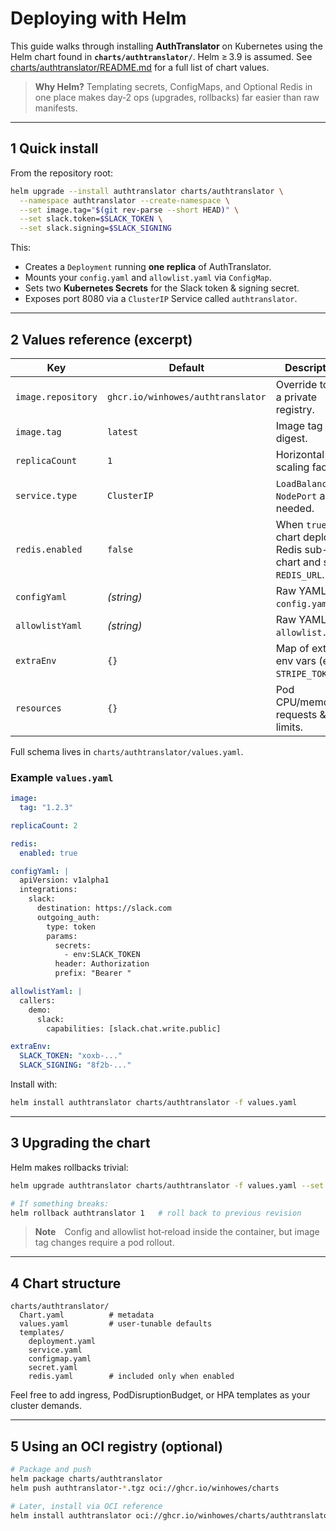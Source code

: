 # Deploying with Helm

This guide walks through installing **AuthTranslator** on Kubernetes using the Helm chart found in **`charts/authtranslator/`**. Helm ≥ 3.9 is assumed. See [charts/authtranslator/README.md](../charts/authtranslator/README.md) for a full list of chart values.

> **Why Helm?**  Templating secrets, ConfigMaps, and Optional Redis in one place makes day‑2 ops (upgrades, rollbacks) far easier than raw manifests.

---

## 1  Quick install

From the repository root:

```bash
helm upgrade --install authtranslator charts/authtranslator \
  --namespace authtranslator --create-namespace \
  --set image.tag="$(git rev-parse --short HEAD)" \
  --set slack.token=$SLACK_TOKEN \
  --set slack.signing=$SLACK_SIGNING
```

This:

* Creates a `Deployment` running **one replica** of AuthTranslator.
* Mounts your `config.yaml` and `allowlist.yaml` via `ConfigMap`.
* Sets two **Kubernetes Secrets** for the Slack token & signing secret.
* Exposes port 8080 via a `ClusterIP` Service called `authtranslator`.

---

## 2  Values reference (excerpt)

| Key                | Default                           | Description                                                        |
| ------------------ | --------------------------------- | ------------------------------------------------------------------ |
| `image.repository` | `ghcr.io/winhowes/authtranslator` | Override to use a private registry.                                |
| `image.tag`        | `latest`                          | Image tag or digest.                                               |
| `replicaCount`     | `1`                               | Horizontal scaling factor.                                         |
| `service.type`     | `ClusterIP`                       | `LoadBalancer` or `NodePort` as needed.                            |
| `redis.enabled`    | `false`                           | When `true`, chart deploys a Redis sub-chart and sets `REDIS_URL`. |
| `configYaml`       | *(string)*                        | Raw YAML for `config.yaml`.                                        |
| `allowlistYaml`    | *(string)*                        | Raw YAML for `allowlist.yaml`.                                     |
| `extraEnv`         | `{}`                              | Map of extra env vars (e.g., `STRIPE_TOKEN`).                      |
| `resources`        | `{}`                              | Pod CPU/memory requests & limits.                                  |

Full schema lives in `charts/authtranslator/values.yaml`.

### Example `values.yaml`

```yaml
image:
  tag: "1.2.3"

replicaCount: 2

redis:
  enabled: true

configYaml: |
  apiVersion: v1alpha1
  integrations:
    slack:
      destination: https://slack.com
      outgoing_auth:
        type: token
        params:
          secrets:
            - env:SLACK_TOKEN
          header: Authorization
          prefix: "Bearer "

allowlistYaml: |
  callers:
    demo:
      slack:
        capabilities: [slack.chat.write.public]

extraEnv:
  SLACK_TOKEN: "xoxb-..."
  SLACK_SIGNING: "8f2b-..."
```

Install with:

```bash
helm install authtranslator charts/authtranslator -f values.yaml
```

---

## 3  Upgrading the chart

Helm makes rollbacks trivial:

```bash
helm upgrade authtranslator charts/authtranslator -f values.yaml --set image.tag=1.2.4

# If something breaks:
helm rollback authtranslator 1   # roll back to previous revision
```

> **Note** Config and allowlist hot‑reload inside the container, but image tag changes require a pod rollout.

---

## 4  Chart structure

```text
charts/authtranslator/
  Chart.yaml          # metadata
  values.yaml         # user-tunable defaults
  templates/
    deployment.yaml
    service.yaml
    configmap.yaml
    secret.yaml
    redis.yaml        # included only when enabled
```

Feel free to add ingress, PodDisruptionBudget, or HPA templates as your cluster demands.

---

## 5  Using an OCI registry (optional)

```bash
# Package and push
helm package charts/authtranslator
helm push authtranslator-*.tgz oci://ghcr.io/winhowes/charts

# Later, install via OCI reference
helm install authtranslator oci://ghcr.io/winhowes/charts/authtranslator --version 1.2.3
```
